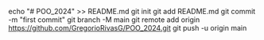 echo "# POO_2024" >> README.md
git init
git add README.md
git commit -m "first commit"
git branch -M main
git remote add origin https://github.com/GregorioRivasG/POO_2024.git
git push -u origin main
